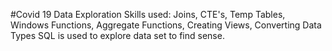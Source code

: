 #Covid 19 Data Exploration 
Skills used: Joins, CTE's, Temp Tables, Windows Functions, Aggregate Functions, Creating Views, Converting Data Types
SQL is used to explore data set to find sense.
